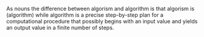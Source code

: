 As nouns the difference between algorism and algorithm is that algorism is (algorithm) 
while algorithm is a precise step-by-step plan 
for a computational procedure that possibly begins 
with an input value and yields an output value in a finite number of steps. 
